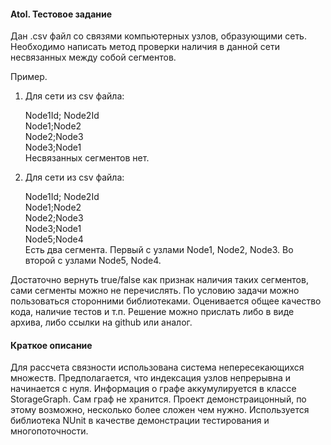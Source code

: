 #### Atol. Тестовое задание

Дан .csv файл со связями компьютерных узлов, образующими сеть. Необходимо написать метод проверки наличия в данной сети несвязанных между собой сегментов.

Пример.

1. Для сети из csv файла:  

    Node1Id; Node2Id  
    Node1;Node2  
    Node2;Node3  
    Node3;Node1  
Несвязанных сегментов нет.  

2. Для сети из csv файла:

    Node1Id; Node2Id  
    Node1;Node2  
    Node2;Node3  
    Node3;Node1  
    Node5;Node4  
Есть два сегмента. Первый с узлами Node1, Node2, Node3. Во второй c узлами Node5, Node4.

Достаточно вернуть true/false как признак наличия таких сегментов, сами сегменты можно не перечислять.
По условию задачи можно пользоваться сторонними библиотеками. Оценивается общее качество кода,  наличие тестов и т.п.
Решение можно прислать либо в виде архива, либо ссылки на github или аналог.

#### Краткое описание

Для рассчета связности использована система непересекающихся множеств. Предполагается, что индексация узлов непрерывна и начинается с нуля. Информация о графе аккумулируется в классе StorageGraph. Сам граф не хранится. Проект демонстраицонный, по этому возможно, несколько более сложен чем нужно. Используется библиотека NUnit в качестве демонстрации тестирования и многопоточности.